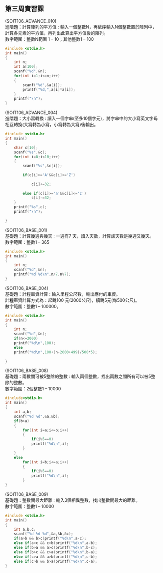 ## 第三周實習課
(SOIT106_ADVANCE_010)   
進階題：計算陣列的平方值 : 輸入一個整數N，再依序輸入N個整數置於陣列中，計算各元素的平方值，再列出此算出平方值後的陣列。   
數字範圍：整數N範圍 1 – 10；其他整數1 – 100  
```c
#include <stdio.h>
int main()
{
	int n;
	int a[100];
	scanf("%d",&n);
	for(int i=1;i<=n;i++)
	{
		scanf("%d",&a[i]);
		printf("%d,",a[i]*a[i]);
	}
	printf("\n");
}
```

(SOIT106_ADVANCE_004)   
進階題：大小寫轉換 : 讀入一個字串(至多10個字元)，將字串中的大小寫英文字母相互轉換(大寫轉為小寫，小寫轉為大寫)後輸出。  
```c
#include <stdio.h>
int main()
{
	char c[10];
	scanf("%s",&c);
	for(int i=0;i<10;i++)
	{
		scanf("%s",&c[i]);
		
		if(c[i]>='A'&&c[i]<='Z')
		
			c[i]+=32;
		
		else if(c[i]>='a'&&c[i]<='z')
			c[i]-=32;
	}
	printf("%s",c);
	printf("\n");
	
}
```

(SOIT106_BASE_001)   
基礎題：計算幾週與幾天 : 一週有7 天，讀入天數，計算該天數是幾週又幾天。   
數字範圍：整數1 – 365   
```c
#include <stdio.h>
int main()
{
	int n;
	scanf("%d",&n);
	printf("%d %d\n",n/7,n%7);
}
```

(SOIT106_BASE_004)   
基礎題：計程車資計算 : 輸入里程公尺數，輸出應付的車資。  
計程車資計算方式為：起跳100 元(2000公尺)，續跳5元(每500公尺)。   
數字範圍：整數1 – 100000。  
```c
#include <stdio.h>
int main()
{
	int n;
	scanf("%d",&n);
	if(n<=2000)
	printf("%d\n",100);
	else
	printf("%d\n",100+(n-2000+499)/500*5);
	
}
```

(SOIT106_BASE_008)   
基礎題：兩數間可被5整除的整數 : 輸入兩個整數，找出兩數之間所有可以被5整除的整數。   
數字範圍：2個整數1 – 10000    
```c
#include<stdio.h>
int main()
{
	int a,b;
	scanf("%d %d",&a,&b);
	if(b>a)
	{
		for(int i=a;i<=b;i++)
		{
			if(i%5==0)
			printf("%d\n",i);
		}
	}
	else
		for(int i=b;i<=a;i++)
		{
			if(i%5==0)
			printf("%d\n",i);
		}
}
```

(SOIT106_BASE_009)   
基礎題：整數間最大距離 : 輸入3個相異整數，找出整數間最大的距離。   
數字範圍：整數1 – 10000    
```c
#include <stdio.h>
int main()
{
	int a,b,c;
	scanf("%d %d %d",&a,&b,&c);
	if(a>b && b>c)printf("%d\n",a-c);
	else if(a>c && c>b)printf("%d\n",a-b);
	else if(b>a && a>c)printf("%d\n",b-c);
	else if(b>c && c>a)printf("%d\n",b-a);
	else if(c>a && a>b)printf("%d\n",c-b);
	else if(c>b && b>a)printf("%d\n",c-a);
}
```
